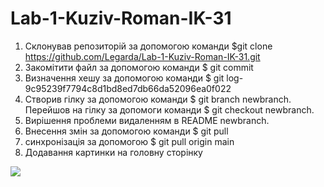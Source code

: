 # Lab-1-Kuziv-Roman-IK-31
  1. Склонував репозиторій за допомогою команди $git clone https://github.com/Legarda/Lab-1-Kuziv-Roman-IK-31.git
  2. Закомітити файл за допомогою команди $ git commit
  3. Визначення хешу за допомогою команди $ git log- 9c95239f7794c8d1bd8ed7db66da52096ea0f022
  4. Створив гілку за допомогою команди $ git branch newbranch. Перейшов на гілку за допомоги команди $ git checkout newbranch.
  5. Вирішення проблеми видаленням в README newbranch.
  6. Внесення змін за допомогою команди $ git pull
  7. синхронізація за допомогою $ git pull origin main
  10. Додавання картинки на головну сторінку
  <img src="https://is1-ssl.mzstatic.com/image/thumb/Purple62/v4/e2/93/56/e29356f6-a7a5-0aa3-0969-1c2be8630815/AppIcon-1x_U007emarketing-85-220-0-7.png/246x0w.jpg" />
